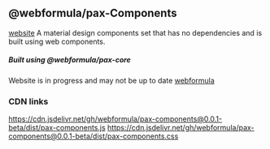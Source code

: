 ## @webformula/pax-Components
[website](http://components.webformula.io/)
A material design components set that has no dependencies and is built using web components.


##### Built using @webformula/pax-core
Website is in progress and may not be up to date
[webformula](http://webformula.io/)

### CDN links
https://cdn.jsdelivr.net/gh/webformula/pax-components@0.0.1-beta/dist/pax-components.js
https://cdn.jsdelivr.net/gh/webformula/pax-components@0.0.1-beta/dist/pax-components.css

